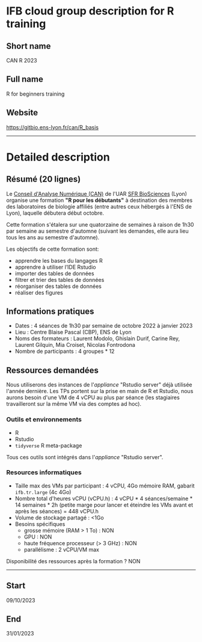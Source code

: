 # IFB cloud group description for R training

## Short name

CAN R 2023

## Full name

R for beginners training

## Website

https://gitbio.ens-lyon.fr/can/R_basis

---

# Detailed description

## Résumé (20 lignes)

Le [Conseil d'Analyse Numérique (CAN)](https://www.sfr-biosciences.fr/la-sfr/conseil-analyse-numerique/) de l'UAR [SFR BioSciences](https://www.sfr-biosciences.fr) (Lyon) organise une formation **"R pour les débutants"** à destination des membres des laboratoires de biologie affiliés (entre autres ceux hébergés à l'ENS de Lyon), laquelle débutera début octobre.

Cette formation s'étalera sur une quatorzaine de semaines à raison de 1h30 par semaine au semestre d'automne (suivant les demandes, elle aura lieu tous les ans au semestre d'automne).

Les objectifs de cette formation sont:

- apprendre les bases du langages R
- apprendre à utiliser l’IDE Rstudio
- importer des tables de données
- filtrer et trier des tables de données
- réorganiser des tables de données
- réaliser des figures

## Informations pratiques

- Dates : 4 séances de 1h30 par semaine de octobre 2022 à janvier 2023
- Lieu : Centre Blaise Pascal (CBP), ENS de Lyon
- Noms des formateurs : Laurent Modolo, Ghislain Durif, Carine Rey, Laurent Gilquin, Mia Croiset, Nicolas Fontrodona
- Nombre de participants : 4 groupes * 12

## Ressources demandées

Nous utiliserons des instances de l'*appliance* "Rstudio server" déjà utilisée l'année dernière. Les TPs portent sur la prise en main de R et Rstudio, nous aurons besoin d'une VM de 4 vCPU au plus par séance (les stagiaires travailleront sur la même VM via des comptes ad hoc).

### Outils et environnements

- R
- Rstudio
- `tidyverse` R meta-package

Tous ces outils sont intégrés dans l'*appliance* "Rstudio server".

### Resources informatiques

* Taille max des VMs par participant : 4 vCPU, 4Go mémoire RAM, gabarit `ifb.tr.large` (4c 4Go)
* Nombre total d'heures vCPU (vCPU.h) : 4 vCPU * 4 séances/semaine * 14 semaines * 2h (petite marge pour lancer et éteindre les VMs avant et après les séances) = 448 vCPU.h
* Volume de stockage partagé : <1Go
* Besoins spécifiques
  - grosse mémoire (RAM > 1 To) : NON
  - GPU : NON
  - haute fréquence processeur (> 3 GHz) : NON
  - parallélisme : 2 vCPU/VM max

Disponibilité des ressources après la formation ? NON

---

## Start

09/10/2023

## End

31/01/2023
